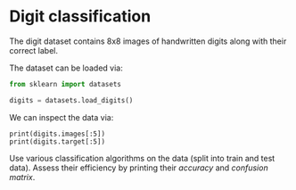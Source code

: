 # Digit classification

The digit dataset contains 8x8 images of handwritten digits along with their correct label.

The dataset can be loaded via:

```py
from sklearn import datasets

digits = datasets.load_digits()
```

We can inspect the data via:

```
print(digits.images[:5])
print(digits.target[:5])
```

Use various classification algorithms on the data (split into train and test data). Assess their efficiency by printing their _accuracy_ and _confusion matrix_.
